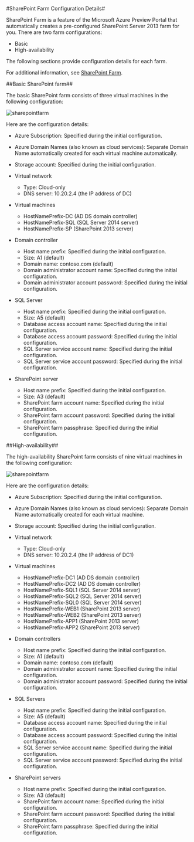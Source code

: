 <properties title="SharePoint Farm Configuration Details" pageTitle="SharePoint Farm Configuration Details" description="Describes how to configure a SharePoint farm in the Azure Preview Portal" metaKeywords="" services="virtual-machines" solutions="" documentationCenter="" authors="josephd" videoId="" scriptId="" />

#SharePoint Farm Configuration Details#

SharePoint Farm is a feature of the Microsoft Azure Preview Portal that automatically creates a pre-configured SharePoint Server 2013 farm for you. There are two farm configurations:

- Basic
- High-availability

The following sections provide configuration details for each farm.

For additional information, see [SharePoint Farm](http://go.microsoft.com/fwlink/?LinkId=403153).

##Basic SharePoint farm##

The basic SharePoint farm consists of three virtual machines in the following configuration:

![sharepointfarm](./media/virtual-machines-sharepoint-farm-config-azure-preview/SPFarm_Basic.png) 

Here are the configuration details:

-	Azure Subscription: Specified during the initial configuration.
-	Azure Domain Names (also known as cloud services): Separate Domain Name automatically created for each virtual machine automatically.
-	Storage account: Specified during the initial configuration.
-	Virtual network 	
	-   Type: Cloud-only	
    -	DNS server:	10.20.2.4 (the IP address of DC)    

- Virtual machines
	-	HostNamePrefix-DC (AD DS domain controller)
	-	HostNamePrefix-SQL (SQL Server 2014 server)
	-	HostNamePrefix-SP (SharePoint 2013 server)

- Domain controller
	-	Host name prefix: Specified during the initial configuration.
	-	Size: A1 (default)
	-	Domain name: contoso.com (default)
	-	Domain administrator account name: Specified during the initial configuration.
	-	Domain administrator account password: Specified during the initial configuration.

- SQL Server
	-	Host name prefix: Specified during the initial configuration.
	-	Size: A5 (default)
	-	Database access account name: Specified during the initial configuration.
	-	Database access account password: Specified during the initial configuration.
	-	SQL Server service account name: Specified during the initial configuration.
	-	SQL Server service account password: Specified during the initial configuration.

- SharePoint server
	-	Host name prefix: Specified during the initial configuration.
	-	Size: A3 (default)
	-	SharePoint farm account name: Specified during the initial configuration.
	-	SharePoint farm account password: Specified during the initial configuration.
	-	SharePoint farm passphrase: Specified during the initial configuration.


##High-availability##

The high-availability SharePoint farm consists of nine virtual machines in the following configuration:

![sharepointfarm](./media/virtual-machines-sharepoint-farm-config-azure-preview/SPFarm_HighAvail.png)
 
Here are the configuration details:

-	Azure Subscription: Specified during the initial configuration.
-	Azure Domain Names (also known as cloud services): Separate Domain Name automatically created for each virtual machine.
-	Storage account: Specified during the initial configuration.
-	Virtual network	
	-	Type: Cloud-only
	-	DNS server: 10.20.2.4 (the IP address of DC1)	

-	Virtual machines
	-	HostNamePrefix-DC1 (AD DS domain controller)
	-	HostNamePrefix-DC2 (AD DS domain controller)
	-	HostNamePrefix-SQL1 (SQL Server 2014 server)
	-	HostNamePrefix-SQL2 (SQL Server 2014 server)
	-	HostNamePrefix-SQL0 (SQL Server 2014 server)
	-	HostNamePrefix-WEB1 (SharePoint 2013 server)
	-	HostNamePrefix-WEB2 (SharePoint 2013 server)
	-	HostNamePrefix-APP1 (SharePoint 2013 server)
	-	HostNamePrefix-APP2 (SharePoint 2013 server)

-	Domain controllers
	-	Host name prefix: Specified during the initial configuration.
	-	Size: A1 (default)
	-	Domain name: contoso.com (default)
	-	Domain administrator account name: Specified during the initial configuration.
	-	Domain administrator account password: Specified during the initial configuration.

-	SQL Servers
	-	Host name prefix: Specified during the initial configuration.
	-	Size: A5 (default)
	-	Database access account name: Specified during the initial configuration.
	-	Database access account password: Specified during the initial configuration.
	-	SQL Server service account name: Specified during the initial configuration.
	-	SQL Server service account password: Specified during the initial configuration.

-	SharePoint servers
	-	Host name prefix: Specified during the initial configuration.
	-	Size: A3 (default)
	-	SharePoint farm account name: Specified during the initial configuration.
	-	SharePoint farm account password: Specified during the initial configuration.		
	-	SharePoint farm passphrase: Specified during the initial configuration.


